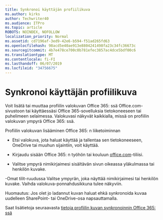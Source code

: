 ```yaml
---
title: Synkronoi käyttäjän profiilikuva
ms.author: kirks
author: Techwriter40
ms.audience: ITPro
ms.topic: article
ROBOTS: NOINDEX, NOFOLLOW
localization_priority: Normal
ms.assetid: cd7196af-3ed9-42e6-b594-f51ad265fd63
ms.openlocfilehash: 98acd5e40ae913e8804241498fa23c34fc36673c
ms.sourcegitcommit: 4b7e478ce700c0b781efec3857ac4dce5bdf00c6
ms.translationtype: MT
ms.contentlocale: fi-FI
ms.lasthandoff: 06/07/2019
ms.locfileid: "34756675"
---
```

# <a name="sync-a-users-profile-picture"></a>Synkronoi käyttäjän profiilikuva

Voit lisätä tai muuttaa profiilin valokuvan Office 365: ssä Office.com-sivustoon tai käyttäessäsi Office 365-sovelluksia tietokoneeseen tai puhelimeen selaimessa. Valokuvasi näkyvät kaikkialla, missä on profiilin valokuvan ympyrä Office 365: ssä.

Profiilin valokuvan lisääminen Office 365: n liiketoiminnan

- Etsi valokuva, jota haluat käyttää ja tallentaa sen tietokoneeseen, OneDrive tai muuhun sijaintiin, voit käyttää.

- Kirjaudu sisään Office 365: n työhön tai kouluun [office.com](http://www.office.com)-tiliisi.

- Valitse ympyrä nimikirjaimesi sisältävän sivun oikeassa yläkulmassa tai henkilön kuvake.

-Omat tilit-ruudussa Valitse ympyrän, joka näyttää nimikirjaimesi tai henkilön kuvake. Vaihda valokuva-ponnahdusikkuna tulee näkyviin.

Huomautus: Jos olet jo ladannut kuvan haluat ehkä synkronoida kuvaa uudelleen SharePoint- tai OneDrive-osa napsauttamalla.

Saat lisätietoja seuraavasta [tietoja profiilin kuvan synkronoinnin Office 365: ssä](https://support.office.com/article/information-about-profile-picture-synchronization-in-office-365-20594d76-d054-4af4-a660-401133e3d48a?ui=en-US&amp;rs=en-US&amp;ad=US)

